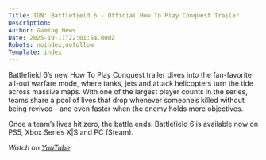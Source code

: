 ```yaml
---
Title: IGN: Battlefield 6 - Official How To Play Conquest Trailer
Description: 
Author: Gaming News
Date: 2025-10-11T22:01:54.000Z
Robots: noindex,nofollow
Template: index
---
```

<p>Battlefield 6’s new How To Play Conquest trailer dives into the fan-favorite all-out warfare mode, where tanks, jets and attack helicopters turn the tide across massive maps. With one of the largest player counts in the series, teams share a pool of lives that drop whenever someone’s killed without being revived—and even faster when the enemy holds more objectives. </p>

<p>Once a team’s lives hit zero, the battle ends. Battlefield 6 is available now on PS5, Xbox Series X|S and PC (Steam).</p>

<p><em>Watch on <a href="https://www.youtube.com/watch?v=KWtelSDWXXw" rel="noopener noreferrer">YouTube</a></em></p>

